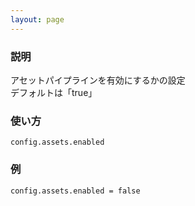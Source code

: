 ```yaml
---
layout: page
---
```

### 説明
アセットパイプラインを有効にするかの設定  
デフォルトは「true」

### 使い方
    config.assets.enabled

### 例
    config.assets.enabled = false